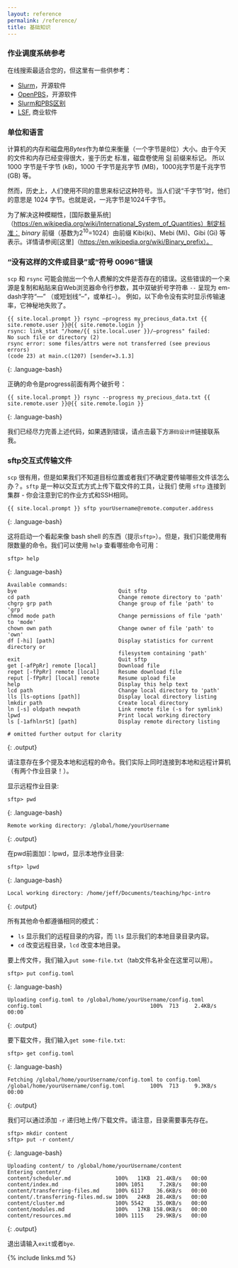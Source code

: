 ```yaml
---
layout: reference
permalink: /reference/
title: 基础知识
---
```


### 作业调度系统参考

在线搜索最适合您的，但这里有一些供参考：

* [Slurm](https://slurm.schedmd.com/pdfs/summary.pdf)，开源软件
* [OpenPBS](https://www.openpbs.org/)，开源软件
* [Slurm和PBS区别](https://www.msi.umn.edu/slurm/pbs-conversion)
* [LSF](https://www.ibm.com/docs/en/spectrum-lsf/10.1.0?topic=overview-lsf-introduction), 商业软件

### 单位和语言

计算机的内存和磁盘用*Bytes*作为单位来衡量（一个字节是8位）大小。由于今天的文件和内存已经变得很大，鉴于历史
标准，磁盘卷使用
[SI](https://en.wikipedia.org/wiki/International_System_of_Units) 前缀来标记。 所以1000 字节是千字节 (kB)，1000 千字节是兆字节 (MB)，1000兆字节是千兆字节 (GB) 等。

然而，历史上，人们使用不同的意思来标记这种符号。当人们说“千字节”时，他们的意思是 1024 字节。也就是说，一兆字节是1024千字节。

为了解决这种模糊性，[国际数量系统]（https://en.wikipedia.org/wiki/International_System_of_Quantities）制定标准：
*binary* 前缀（基数为2<sup>10</sup>=1024）由前缀 Kibi(ki)、Mebi (Mi)、Gibi (Gi) 等表示。详情请参阅[这里]（https://en.wikipedia.org/wiki/Binary_prefix）。

### “没有这样的文件或目录”或“符号 0096”错误

`scp` 和 `rsync` 可能会抛出一个令人费解的文件是否存在的错误。这些错误的一个来源是复制和粘贴来自Web浏览器命令行参数，其中双破折号字符串 `--` 呈现为 em-dash字符“&mdash;” （或短划线“&ndash;”，或单杠`―`）。 例如，以下命令没有实时显示传输速率，它神秘地失败了。

```
{{ site.local.prompt }} rsync —progress my_precious_data.txt {{ site.remote.user }}@{{ site.remote.login }}
rsync: link_stat "/home/{{ site.local.user }}/—progress" failed:
No such file or directory (2)
rsync error: some files/attrs were not transferred (see previous errors)
(code 23) at main.c(1207) [sender=3.1.3]
```
{: .language-bash}

正确的命令是progress前面有两个破折号：

```
{{ site.local.prompt }} rsync --progress my_precious_data.txt {{ site.remote.user }}@{{ site.remote.login }}
```
{: .language-bash}

我们已经尽力完善上述代码，如果遇到错误，请点击最下方`源码设计师`链接联系我。

### sftp交互式传输文件

`scp` 很有用，但是如果我们不知道目标位置或者我们不确定要传输哪些文件该怎么办？。`sftp` 是一种以交互式方式上传下载文件的工具，让我们
使用 `sftp` 连接到集群 - 你会注意到它的作业方式和SSH相同。

```
{{ site.local.prompt }} sftp yourUsername@remote.computer.address
```
{: .language-bash}

这将启动一个看起来像 bash shell 的东西（提示`sftp>`）。但是，我们只能使用有限数量的命令。我们可以使用 `help` 查看哪些命令可用：

```
sftp> help
```
{: .language-bash}
```
Available commands:
bye                                Quit sftp
cd path                            Change remote directory to 'path'
chgrp grp path                     Change group of file 'path' to 'grp'
chmod mode path                    Change permissions of file 'path' to 'mode'
chown own path                     Change owner of file 'path' to 'own'
df [-hi] [path]                    Display statistics for current directory or
                                   filesystem containing 'path'
exit                               Quit sftp
get [-afPpRr] remote [local]       Download file
reget [-fPpRr] remote [local]      Resume download file
reput [-fPpRr] [local] remote      Resume upload file
help                               Display this help text
lcd path                           Change local directory to 'path'
lls [ls-options [path]]            Display local directory listing
lmkdir path                        Create local directory
ln [-s] oldpath newpath            Link remote file (-s for symlink)
lpwd                               Print local working directory
ls [-1afhlnrSt] [path]             Display remote directory listing

# omitted further output for clarity
```
{: .output}

请注意存在多个提及本地和远程的命令。我们实际上同时连接到本地和远程计算机（有两个作业目录！）。

显示远程作业目录:
```
sftp> pwd
```
{: .language-bash}
```
Remote working directory: /global/home/yourUsername
```
{: .output}

在pwd前面加l：lpwd，显示本地作业目录:

```
sftp> lpwd
```
{: .language-bash}
```
Local working directory: /home/jeff/Documents/teaching/hpc-intro
```
{: .output}

所有其他命令都遵循相同的模式：

* `ls` 显示我们的远程目录的内容，而 `lls` 显示我们的本地目录目录内容。
* `cd` 改变远程目录，`lcd` 改变本地目录。

要上传文件，我们输入`put some-file.txt`（tab文件名补全在这里可以用）。

```
sftp> put config.toml
```
{: .language-bash}
```
Uploading config.toml to /global/home/yourUsername/config.toml
config.toml                                  100%  713     2.4KB/s   00:00
```
{: .output}

要下载文件，我们输入`get some-file.txt`:

```
sftp> get config.toml
```
{: .language-bash}
```
Fetching /global/home/yourUsername/config.toml to config.toml
/global/home/yourUsername/config.toml        100%  713     9.3KB/s   00:00
```
{: .output}

我们可以通过添加 `-r` 递归地上传/下载文件。请注意，目录需要事先存在。

```
sftp> mkdir content
sftp> put -r content/
```
{: .language-bash}
```
Uploading content/ to /global/home/yourUsername/content
Entering content/
content/scheduler.md              100%   11KB  21.4KB/s   00:00
content/index.md                  100% 1051     7.2KB/s   00:00
content/transferring-files.md     100% 6117    36.6KB/s   00:00
content/.transferring-files.md.sw 100%   24KB  28.4KB/s   00:00
content/cluster.md                100% 5542    35.0KB/s   00:00
content/modules.md                100%   17KB 158.0KB/s   00:00
content/resources.md              100% 1115    29.9KB/s   00:00
```
{: .output}

退出请输入`exit`或者`bye`.

{% include links.md %}
